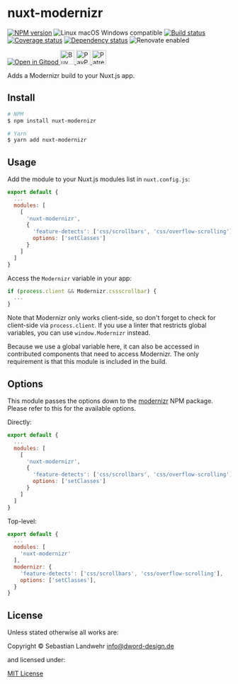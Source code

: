 <!-- TITLE/ -->
# nuxt-modernizr
<!-- /TITLE -->

<!-- BADGES/ -->
[![NPM version](https://img.shields.io/npm/v/nuxt-modernizr.svg)](https://npmjs.org/package/nuxt-modernizr)
![Linux macOS Windows compatible](https://img.shields.io/badge/os-linux%20%7C%C2%A0macos%20%7C%C2%A0windows-blue)
[![Build status](https://github.com/dword-design/nuxt-modernizr/workflows/build/badge.svg)](https://github.com/dword-design/nuxt-modernizr/actions)
[![Coverage status](https://img.shields.io/coveralls/dword-design/nuxt-modernizr)](https://coveralls.io/github/dword-design/nuxt-modernizr)
[![Dependency status](https://img.shields.io/david/dword-design/nuxt-modernizr)](https://david-dm.org/dword-design/nuxt-modernizr)
![Renovate enabled](https://img.shields.io/badge/renovate-enabled-brightgreen)

<a href="https://gitpod.io/#https://github.com/dword-design/bar">
  <img src="https://gitpod.io/button/open-in-gitpod.svg" alt="Open in Gitpod">
</a><a href="https://www.buymeacoffee.com/dword">
  <img
    src="https://www.buymeacoffee.com/assets/img/guidelines/download-assets-sm-2.svg"
    alt="Buy Me a Coffee"
    height="32"
  >
</a><a href="https://paypal.me/SebastianLandwehr">
  <img
    src="https://dword-design.de/images/paypal.svg"
    alt="PayPal"
    height="32"
  >
</a><a href="https://www.patreon.com/dworddesign">
  <img
    src="https://dword-design.de/images/patreon.svg"
    alt="Patreon"
    height="32"
  >
</a>
<!-- /BADGES -->

<!-- DESCRIPTION/ -->
Adds a Modernizr build to your Nuxt.js app.
<!-- /DESCRIPTION -->

<!-- INSTALL/ -->
## Install

```bash
# NPM
$ npm install nuxt-modernizr

# Yarn
$ yarn add nuxt-modernizr
```
<!-- /INSTALL -->

## Usage

Add the module to your Nuxt.js modules list in `nuxt.config.js`:
```js
export default {
  ...
  modules: [
    [
      'nuxt-modernizr',
      {
        'feature-detects': ['css/scrollbars', 'css/overflow-scrolling'],
        options: ['setClasses']
      }
    ]
  ]
}
```

Access the `Modernizr` variable in your app:
```js
if (process.client && Modernizr.cssscrollbar) {
  ...
}
```

Note that Modernizr only works client-side, so don't forget to check for client-side via `process.client`. If you use a linter that restricts global variables, you can use `window.Modernizr` instead.

Because we use a global variable here, it can also be accessed in contributed components that need to access Modernizr. The only requirement is that this module is included in the build.

## Options
This module passes the options down to the [modernizr](https://www.npmjs.com/package/modernizr) NPM package. Please refer to this for the available options.

Directly:
```js
export default {
  ...
  modules: [
    [
      'nuxt-modernizr',
      {
        'feature-detects': ['css/scrollbars', 'css/overflow-scrolling']
        options: ['setClasses']
      }
    ]
  ]
}
```

Top-level:
```js
export default {
  ...
  modules: [
    'nuxt-modernizr'
  ],
  modernizr: {
    'feature-detects': ['css/scrollbars', 'css/overflow-scrolling'],
    options: ['setClasses'],
  }
}
```
<!-- LICENSE/ -->
## License

Unless stated otherwise all works are:

Copyright &copy; Sebastian Landwehr <info@dword-design.de>

and licensed under:

[MIT License](https://opensource.org/licenses/MIT)
<!-- /LICENSE -->
